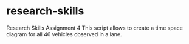 # research-skills
Research Skills Assignment 4
This script allows to create a time space diagram for all 46 vehicles observed in a lane. 
